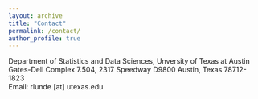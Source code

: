```yaml
---
layout: archive
title: "Contact"
permalink: /contact/
author_profile: true
---
```

Department of Statistics and Data Sciences, Unversity of Texas at Austin<br>
Gates-Dell Complex 7.504, 2317 Speedway D9800 Austin, Texas 78712-1823<br>
Email: rlunde [at] utexas.edu

